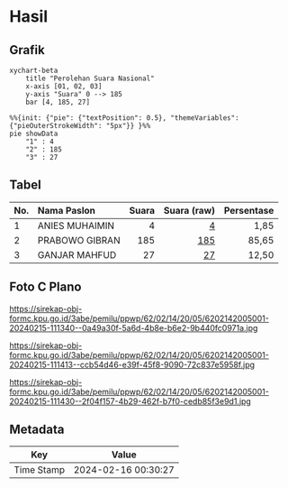 # Hasil

## Grafik

```mermaid
xychart-beta
    title "Perolehan Suara Nasional"
    x-axis [01, 02, 03]
    y-axis "Suara" 0 --> 185
    bar [4, 185, 27]
```

```mermaid
%%{init: {"pie": {"textPosition": 0.5}, "themeVariables": {"pieOuterStrokeWidth": "5px"}} }%%
pie showData
    "1" : 4
    "2" : 185
    "3" : 27
```

## Tabel

| No. | Nama Paslon    | Suara | Suara (raw) | Persentase |
|:--- |:-------------- | -----:| -----------:| ----------:|
| 1   | ANIES MUHAIMIN | 4     | [4][p-1]    | 1,85       |
| 2   | PRABOWO GIBRAN | 185   | [185][p-2]  | 85,65      |
| 3   | GANJAR MAHFUD  | 27    | [27][p-3]   | 12,50      |


[p-1]: https://github.com/gigit-pemilu/pemilu-2024/blob/main/pilpres/hitung-suara/sub/62-kalimantan-tengah/sub/02-kotawaringin-timur/sub/14-telawang/sub/2005-penyang/sub/001-tps/sub/paslon-1.txt
[p-2]: https://github.com/gigit-pemilu/pemilu-2024/blob/main/pilpres/hitung-suara/sub/62-kalimantan-tengah/sub/02-kotawaringin-timur/sub/14-telawang/sub/2005-penyang/sub/001-tps/sub/paslon-2.txt
[p-3]: https://github.com/gigit-pemilu/pemilu-2024/blob/main/pilpres/hitung-suara/sub/62-kalimantan-tengah/sub/02-kotawaringin-timur/sub/14-telawang/sub/2005-penyang/sub/001-tps/sub/paslon-3.txt

## Foto C Plano

https://sirekap-obj-formc.kpu.go.id/3abe/pemilu/ppwp/62/02/14/20/05/6202142005001-20240215-111340--0a49a30f-5a6d-4b8e-b6e2-9b440fc0971a.jpg

https://sirekap-obj-formc.kpu.go.id/3abe/pemilu/ppwp/62/02/14/20/05/6202142005001-20240215-111413--ccb54d46-e39f-45f8-9090-72c837e5958f.jpg

https://sirekap-obj-formc.kpu.go.id/3abe/pemilu/ppwp/62/02/14/20/05/6202142005001-20240215-111430--2f04f157-4b29-462f-b7f0-cedb85f3e9d1.jpg


## Metadata

| Key        | Value               |
| ---------- | ------------------- |
| Time Stamp | 2024-02-16 00:30:27 |



